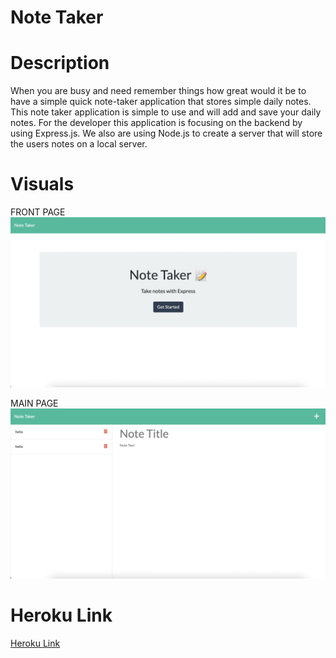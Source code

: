 # Note Taker 

# Description
When you are busy and need remember things how great would it be to have 
a simple quick note-taker application that stores simple daily notes. 
This note taker application is simple to use and will add and save 
your daily notes. For the developer this application is focusing on the 
backend by using Express.js. We also are using Node.js to create 
a server that will store the users notes on a local server. 

# Visuals 

FRONT PAGE
![note-taker-frontpage](/images/app1.png)

MAIN PAGE 
![note-taker-main page](/images/app2.png)

# Heroku Link
[Heroku Link](https://stark-retreat-44656.herokuapp.com/)

